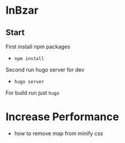 # InBzar

## Start

First install npm packages

- `npm install`

Second run hugo server for dev

- `hugo server`

For build run just `hugo`

# Increase Performance

- how to remove map from minify css
